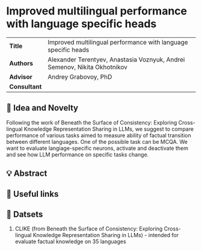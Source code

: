 # Improved multilingual performance with language specific heads

<table>
    <tr>
        <td align="left"> <b> Title </b> </td>
        <td> Improved multilingual performance with language specific heads </td>
    </tr>
    <tr>
        <td align="left"> <b> Authors </b> </td>
        <td> Alexander Terentyev, Anastasia Voznyuk, Andrei Semenov, Nikita Okhotnikov </td>
    </tr>
    <tr>
        <td align="left"> <b> Advisor </b> </td>
        <td> Andrey Grabovoy, PhD </td>
    </tr>
    <tr>
        <td align="left"> <b> Consultant </b> </td>
        <td> </td>
    </tr>
</table>

## 🔎 Idea and Novelty

Following the work of Beneath the Surface of Consistency: Exploring Cross-lingual Knowledge Representation Sharing in LLMs, we suggest to compare performance of various tasks aimed to measure ability of factual transition between different languages. One of the possible task can be MCQA. We want to evaluate langiage-specific neurons, activate and deactivate them and see how LLM performance on specific tasks change.


## 💡 Abstract

## 🔗 Useful links

## 📜 Datsets

1. CLIKE (from Beneath the Surface of Consistency: Exploring Cross-lingual Knowledge Representation Sharing in LLMs) - intended for evaluate factual knowledge on 35 languages

